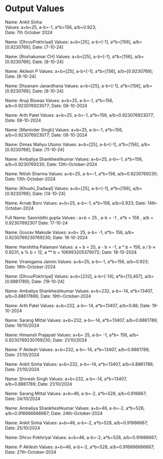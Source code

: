 # Output Values

Name: Ankit Sinha  
Values: a+b=25, a-b=-1, a\*b=156, a/b=0.923;  
Date: 7th October 2024

Name: [DhruvPokhriyal]
Values: a+b=[25], a-b=[-1], a\*b=[156], a/b=[0.9230769];
Date: [7-10-24]

Name: [Roshakumar CH]
Values: a+b=[25], a-b=[-1], a\*b=[156], a/b=[0.9230769];
Date: [8-10-24]

Name: Akilesh P
Values: a+b=[25], a-b=[-1], a\*b=[156], a/b=[0.9230769];
Date: [8-10-24]

Name: Dhyanam Janardhana
Values: a+b=[25], a-b=[-1], a\*b=[156], a/b=[0.9230769];
Date: [8-10-24]

Name: Arup Biswas
Values: a+b=25, a-b=-1, a\*b=156, a/b=0.923076923077;
Date: 08-10-2024

Name: Arth Patel
Values: a+b=25, a-b=-1, a\*b=156, a/b=0.923076923077;
Date: 08-10-2024

Name: [Maninder Singh]
Values: a+b=25, a-b=-1, a\*b=156, a/b=0.923076923077;
Date: 08-10-2024

Name: Dimas Wahyu Utomo
Values: a+b=[25], a-b=[-1], a\*b=[156], a/b=[0.9230769];
Date: [11-10-24]

Name: Ambaliya Shankheshkumar
Values: a+b=25, a-b=-1, a\*b=156, a/b=0.9230769230;
Date: 12th-October-2024

Name: Nitish Sharma
Values: a+b=25, a-b=-1, a\*b=156, a/b=0.9230769230;
Date: 13th-October-2024

Name: [Khushi_Dadwal]
Values: a+b=[25], a-b=[-1], a\*b=[156], a/b=[0.9230769];
Date: [14-10-24]

Name: Arnab Boro
Values: a+b=25, a-b=-1, a\*b=156, a/b=0.923;
Date: 14th-October-2024

Full Name: Samriddhi gupta
Values : a+b = 25 , a-b = -1 , a\*b = 156 , a/b = 0.92307692307
Date: 17-10-24

Name: Gourav Makode
Values: a+b= 25, a-b= -1, a\*b= 156, a/b= 0.9230769230769230;
Date: 18-10-2024

Name: Harshitha Palamani
Values: a + b = 25, a - b = -1, a \* b = 156, a / b ≈ 0.9231, a % b = 12, a \*\* b = 106993205379072;
Date: 18-10-2024

Name: Viramgama Jaimin
Values: a+b=25, a-b=-1, a\*b=156, a/b=0.923;
Date: 19th-October-2024

Name: [DhruvPokhriyal]
Values: a+b=[232], a-b=[-14], a\*b=[13,407], a/b=[0.8861789];
Date: [19-10-24]

Name: Ambaliya Shankheshkumar
Values: a+b=232, a-b=-14, a*b=13407, a/b=0.88617886;
Date: 19th-October-2024

Name: Arth Patel
Values: a+b=232, a-b=-14, a*b=13407, a/b=0.88;
Date: 19-10-2024

Name: Sarang Mittal
Values: a+b=232, a-b=-14, a*b=13407, a/b=0.8861789;
Date: 19/10/2024

Name: Himansh Prajapati
Values: a+b= 25, a-b= -1, a\*b= 156, a/b= 0.9230769230769230;
Date: 21/10/2024

Name: P Akilesh
Values: a+b=232, a-b=-14, a*b=13407, a/b=0.8861789;
Date: 21/10/2024

Name: Ankit Sinha
Values: a+b=232, a-b=-14, a*b=13407, a/b=0.8861789;
Date: 21/10/2024

Name: Shivesh Singh 
Values: a+b=232, a-b=-14, a*b=13407, a/b=0.8861789; 
Date: 21/10/2024

Name: Sarang Mittal
Values: a+b=46, a-b=-2, a*b=528, a/b=0.916667;
Date: 24/10/2024

Name: Ambaliya Shankheshkumar
Values: a+b=46, a-b=-2, a*b=528, a/b=0.916666666667;
Date: 24th-October-2024

Name: Ankit Sinha
Values: a+b=46, a-b=-2, a*b=528, a/b=0.91666667;
Date: 25/10/2024

Name: Dhruv Pokhriyal
Values: a+b=46, a-b=-2, a*b=528, a/b=0.91666667;

Name: P Akilesh
Values: a+b=46, a-b=-2, a*b=528, a/b=0.916666666667;
Date: 27th-October-2024